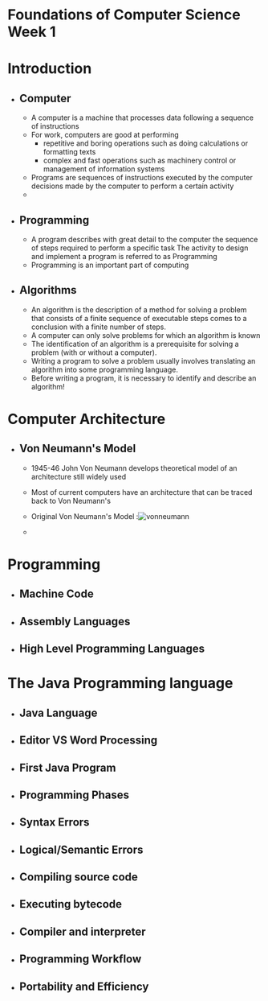 # Foundations of Computer Science Week 1

# Introduction
- ## Computer
  - A computer is a machine that processes data following a sequence of instructions
  - For work, computers are good at performing
    - repetitive and boring operations such as doing calculations or formatting texts
    - complex and fast operations such as machinery control or management of information systems
  - Programs are sequences of instructions executed by the computer decisions made by the computer to perform a certain activity
  - 
- ## Programming
  - A program describes with great detail to the computer the sequence of steps required to perform a specific task The activity to design and implement a program is referred to as Programming
  - Programming is an important part of computing
- ## Algorithms
  - An algorithm is the description of a method for solving a problem that consists of a finite sequence of executable steps comes to a conclusion with a finite number of steps.
  - A computer can only solve problems for which an algorithm is known
  - The identification of an algorithm is a prerequisite for solving a problem (with or without a computer).
  - Writing a program to solve a problem usually involves translating an algorithm into some programming language.
  - Before writing a program, it is necessary to identify and describe an algorithm!
# Computer Architecture
- ## Von Neumann's Model
  - 1945-46 John Von Neumann develops theoretical model of an architecture still widely used
  - Most of current computers have an architecture that can be traced back to Von Neumann's
  - Original Von Neumann's Model :![vonneumann](https://github.com/user-attachments/assets/8ac8e94c-338b-4f4a-9755-58134e96e4f8)

  - 

# Programming
- ## Machine Code
- ## Assembly Languages
- ## High Level Programming Languages


# The Java Programming language
- ## Java Language
- ## Editor VS Word Processing
- ## First Java Program
- ## Programming Phases
- ## Syntax Errors
- ## Logical/Semantic Errors
- ## Compiling source code
- ## Executing bytecode
- ## Compiler and interpreter
- ## Programming Workflow
- ## Portability and Efficiency
